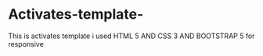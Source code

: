 # Activates-template-
This is activates template i used HTML 5 AND CSS 3  AND BOOTSTRAP 5 for responsive
